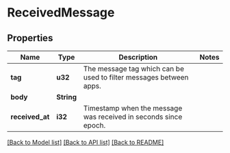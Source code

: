 # ReceivedMessage

## Properties

| Name            | Type       | Description                                                        | Notes |
| --------------- | ---------- | ------------------------------------------------------------------ | ----- |
| **tag**         | **u32**    | The message tag which can be used to filter messages between apps. |
| **body**        | **String** |                                                                    |
| **received_at** | **i32**    | Timestamp when the message was received in seconds since epoch.    |

[[Back to Model list]](../README.md#documentation-for-models) [[Back to API list]](../README.md#documentation-for-api-endpoints) [[Back to README]](../README.md)
